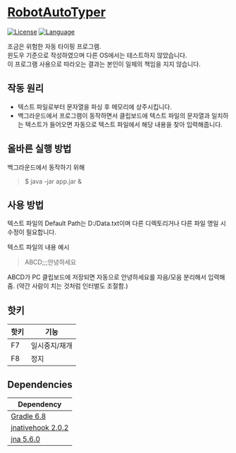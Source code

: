 # [RobotAutoTyper](https://github.com/in-genieur/RobotAutoTyper)

[![License](https://img.shields.io/badge/license-AGPL%20v3.0%2B-brightgreen.svg)](https://www.gnu.org/licenses/agpl-3.0.html)
[![Language](https://img.shields.io/badge/openjdk-14-yellowgreen)](https://openjdk.java.net/projects/jdk/14/)

조금은 위험한 자동 타이핑 프로그램. <br>
윈도우 기준으로 작성하였으며 다른 OS에서는 테스트하지 않았습니다. <br>
이 프로그램 사용으로 따라오는 결과는 본인이 일체의 책임을 지지 않습니다. <br>

## 작동 원리

* 텍스트 파일로부터 문자열을 파싱 후 메모리에 상주시킵니다.
* 백그라운드에서 프로그램이 동작하면서 클립보드에 텍스트 파일의 문자열과 일치하는 텍스트가 들어오면
자동으로 텍스트 파일에서 해당 내용을 찾아 입력해줍니다.

## 올바른 실행 방법

백그라운드에서 동작하기 위해

> $ java -jar app.jar &
 
## 사용 방법 

텍스트 파일의 Default Path는 D:/Data.txt이며 다른 디렉토리거나 다른 파일 명일 시 수정이 필요합니다.

텍스트 파일의 내용 예시

> ABCD;;;안녕하세요

ABCD가 PC 클립보드에 저장되면 자동으로 안녕하세요를 자음/모음 분리해서 입력해줌. 
(약간 사람이 치는 것처럼 인터벌도 조절함.)

## 핫키

| **핫키** | **기능**      |
|----------|---------------|
| F7       | 일시중지/재개 |
| F8       | 정지          |

## Dependencies

| **Dependency**                                             |
|------------------------------------------------------------|
| [Gradle 6.8](https://www.google.com/search?client=safari&rls=en&q=gradle+6.8&ie=UTF-8&oe=UTF-8)                   | 
| [jnativehook 2.0.2](https://jar-download.com/artifacts/com.1stleg/jnativehook/2.0.2/source-code)    | 
| [jna 5.6.0](https://mvnrepository.com/artifact/net.java.dev.jna/jna/5.6.0)                    | 
